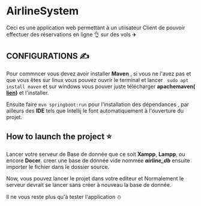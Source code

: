 # AirlineSystem
Ceci es une application web permettant à un utiisateur Client de pouvoir effectuer des réservations en ligne 👌 sur des vols :airplane:

## CONFIGURATIONS :writing_hand:
  Pour commncer vous devez avoir installer **Maven** , si vous ne l'avez pas et que vous êtes sur linux vous pouvez ouvrir le terminal et lancer ` sudo apt install maven` et sur windows vous pouver juste télécharger **apachemaven( [lien](https://maven.apache.org/download.cgi))** et l'installer.

  Ensuite faire `mvn springboot:run` pour l'installation des dépendances , par ailleurs des **IDE** tels que  Intellij le font automatiquement à l'ouverture du projet.

## How to launch the project :star:
Lancer votre serveur de Base de donnée que ce soit **Xampp**, **Lampp**, ou encore **Docer**. creer une base de donnée vide nommée _**airline_db**_ ensuite importer le fichier dans le dossier source.

Now, vous pouvez lancer le projet dans votre editeur et Normalement le serveur devrait se lancer sans créer à nouveau la base de donnée.

Il ne vous reste plus qu'à tester l'application :snowman:
